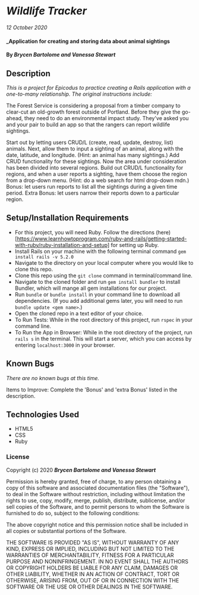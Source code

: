 # _Wildlife Tracker_

_12 October 2020_

#### _Application for creating and storing data about animal sightings

#### By _**Brycen Bartolome and Vanessa Stewart**_

## Description

_This is a project for Epicodus to practice creating a Rails application with a one-to-many relationship. The original instructions include:_

The Forest Service is considering a proposal from a timber company to clear-cut an old-growth forest outside of Portland. Before they give the go-ahead, they need to do an environmental impact study. They've asked you and your pair to build an app so that the rangers can report wildlife sightings.

Start out by letting users CRUD/L (create, read, update, destroy, list) animals.
Next, allow them to input a sighting of an animal, along with the date, latitude, and longitude. (Hint: an animal has many sightings.) Add CRUD functionality for these sightings.
Now the area under consideration has been divided into several regions. Build out CRUD/L functionality for regions, and when a user reports a sighting, have them choose the region from a drop-down menu. (Hint: do a web search for html drop-down mdn.)
Bonus: let users run reports to list all the sightings during a given time period.
Extra Bonus: let users narrow their reports down to a particular region.

## Setup/Installation Requirements

- For this project, you will need Ruby. Follow the directions (here)[https://www.learnhowtoprogram.com/ruby-and-rails/getting-started-with-ruby/ruby-installation-and-setup] for setting up Ruby.
- Install Rails on your machine with the following terminal command `gem install rails -v 5.2.0`
- Navigate to the directory on your local computer where you would like to clone this repo.
- Clone this repo using the `git clone` command in terminal/command line.
- Navigate to the cloned folder and run `gem install bundler` to install Bundler, which will mange all gem installations for our project.
- Run `bundle` or `bundle install` in your command line to download all dependencies. (If you add additional gems later, you will need to run `bundle update <gem name>`.)
- Open the cloned repo in a text editor of your choice.
- To Run Tests: While in the root directory of this project, run `rspec` in your command line.
- To Run the App in Browser: While in the root directory of the project, run `rails s` in the terminal. This will start a server, which you can access by entering `localhost:3000` in your browser.

## Known Bugs

_There are no known bugs at this time._

Items to Improve: Complete the 'Bonus' and 'extra Bonus' listed in the description.

## Technologies Used

* HTML5
* CSS
* Ruby

### License

Copyright (c) 2020 **_Brycen Bartolome and Vanessa Stewart_**

Permission is hereby granted, free of charge, to any person obtaining a copy of this software and associated documentation files (the "Software"), to deal in the Software without restriction, including without limitation the rights to use, copy, modify, merge, publish, distribute, sublicense, and/or sell copies of the Software, and to permit persons to whom the Software is furnished to do so, subject to the following conditions:

The above copyright notice and this permission notice shall be included in all copies or substantial portions of the Software.

THE SOFTWARE IS PROVIDED "AS IS", WITHOUT WARRANTY OF ANY KIND, EXPRESS OR IMPLIED, INCLUDING BUT NOT LIMITED TO THE WARRANTIES OF MERCHANTABILITY, FITNESS FOR A PARTICULAR PURPOSE AND NONINFRINGEMENT. IN NO EVENT SHALL THE AUTHORS OR COPYRIGHT HOLDERS BE LIABLE FOR ANY CLAIM, DAMAGES OR OTHER LIABILITY, WHETHER IN AN ACTION OF CONTRACT, TORT OR OTHERWISE, ARISING FROM, OUT OF OR IN CONNECTION WITH THE SOFTWARE OR THE USE OR OTHER DEALINGS IN THE SOFTWARE.